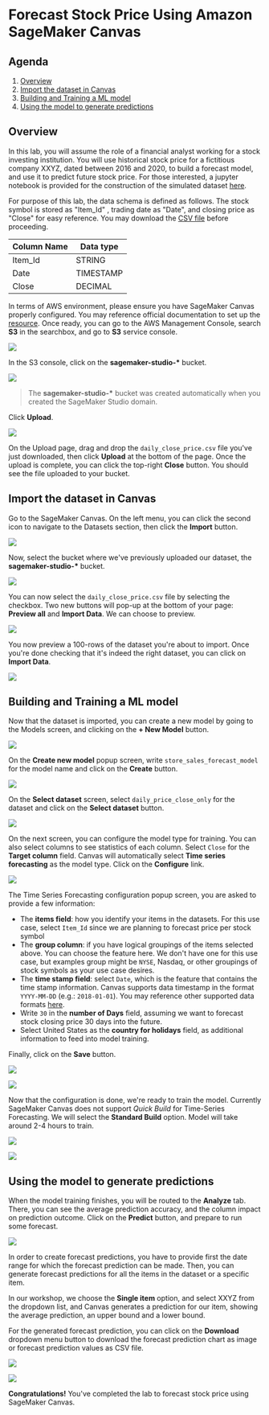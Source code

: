 # Forecast Stock Price Using Amazon SageMaker Canvas



## Agenda

1. [Overview](#overview)
3. [Import the dataset in Canvas](#import-the-dataset-in-canvas)
4. [Building and Training a ML model](#building-and-training-a-ml-model)
5. [Using the model to generate predictions](#using-the-model-to-generate-predictions)



## Overview

In this lab, you will assume the role of a financial analyst working for a stock investing institution. You will use historical stock price for a fictitious company XXYZ, dated between 2016 and 2020, to build a forecast model, and use it to predict future stock price. For those interested, a jupyter notebook is provided for the construction of the simulated dataset [here](./Data/Simulated_Stock_Price.ipynb). 

For purpose of this lab, the data schema is defined as follows. The stock symbol is stored as "Item_Id" , trading date as "Date", and closing price as "Close" for easy reference. You may download the [CSV file](./Data/daily_close_price.csv) before proceeding. 

| Column Name | Data type |
| ----------- | --------- |
| Item_Id     | STRING    |
| Date        | TIMESTAMP |
| Close       | DECIMAL   |

In terms of AWS environment, please ensure you have SageMaker Canvas properly configured. You may reference official documentation to set up the [resource](https://docs.aws.amazon.com/sagemaker/latest/dg/canvas-getting-started.html#canvas-prerequisites). Once ready, you can go to the AWS Management Console, search **S3** in the searchbox, and go to **S3** service console.

![](./Images/search_s3.png)

In the S3 console, click on the **sagemaker-studio-\*** bucket.

![](./Images/studio-bucket.png)

> The **sagemaker-studio-\*** bucket was created automatically when you created the SageMaker Studio domain. 

Click **Upload**.

![](./Images/s3_upload.png)

On the Upload page, drag and drop the `daily_close_price.csv` file you've just downloaded, then click **Upload** at the bottom of the page. Once the upload is complete, you can click the top-right **Close** button. You should see the file uploaded to your bucket.



## Import the dataset in Canvas

Go to the SageMaker Canvas. On the left menu, you can click the second icon to navigate to the Datasets section, then click the **Import** button.

![](./Images/import-data.png)

Now, select the bucket where we've previously uploaded our dataset, the **sagemaker-studio-\*** bucket.

![](./Images/import-from-s3-studio.png)

You can now select the `daily_close_price.csv` file by selecting the checkbox. Two new buttons will pop-up at the bottom of your page: **Preview all** and **Import Data**. We can choose to preview.

![](./Images/canvas-select-preview.png)

You now preview a 100-rows of the dataset you're about to import. Once you're done checking that it's indeed the right dataset, you can click on **Import Data**.

![](./Images/canvas-preview.png)



## Building and Training a ML model

Now that the dataset is imported, you can create a new model by going to the Models screen, and clicking on the **+ New Model** button.

![](./Images/new-model.png)

On the **Create new model** popup screen, write `store_sales_forecast_model` for the model name and click on the **Create** button.

![](./Images/create-new-model.png)

On the **Select dataset** screen, select `daily_price_close_only` for the dataset and click on the **Select dataset** button.

![](./Images/select-dataset.png)

On the next screen, you can configure the model type for training. You can also select columns to see statistics of each column. Select `Close` for the **Target column** field. Canvas will automatically select **Time series forecasting** as the model type. Click on the **Configure** link.

![](./Images/target-and-problem.png)

The Time Series Forecasting configuration popup screen, you are asked to provide a few information:

- The **items field**: how you identify your items in the datasets. For this use case, select `Item_Id` since we are planning to forecast price per stock symbol
- The **group column**: if you have logical groupings of the items selected above. You can choose the feature here. We don't have one for this use case, but examples group might be `NYSE`, Nasdaq, or other groupings of stock symbols as your use case desires.
- The **time stamp field**: select `Date`, which is the feature that contains the time stamp information. Canvas supports data timestamp in the format `YYYY-MM-DD` (e.g.: `2018-01-01`). You may reference other supported data formats [here](https://docs.aws.amazon.com/sagemaker/latest/dg/canvas-time-series.html).
- Write `30` in the **number of Days** field, assuming we want to forecast stock closing price 30 days into the future. 
- Select United States as the **country for holidays** field, as additional information to feed into model training. 

Finally, click on the **Save** button.

![](./Images/time-series-configuration.png)

![](./Images/time-series-configuration-2.png)



Now that the configuration is done, we're ready to train the model. Currently SageMaker Canvas does not support *Quick Build* for Time-Series Forecasting. We will select the **Standard Build** option. Model will take around 2-4 hours to train.

![](./Images/start-standard-build.png)

![](./Images/model-training.png)



## Using the model to generate predictions

When the model training finishes, you will be routed to the **Analyze** tab. There, you can see the average prediction accuracy, and the column impact on prediction outcome. Click on the **Predict** button, and prepare to run some forecast. 

![](./Images/model-accuracy.png)

In order to create forecast predictions, you have to provide first the date range for which the forecast prediction can be made. Then, you can generate forecast predictions for all the items in the dataset or a specific item.

In our workshop, we choose the **Single item** option, and select XXYZ from the dropdown list, and Canvas generates a prediction for our item, showing the average prediction, an upper bound and a lower bound. 

For the generated forecast prediction, you can click on the **Download** dropdown menu button to download the forecast prediction chart as image or forecast prediction values as CSV file.

![](./Images/forecasts.png)

![](./Images/forecasts-2.png)

**Congratulations!** You've completed the lab to forecast stock price using SageMaker Canvas. 